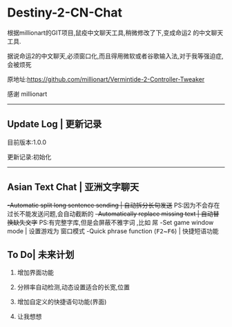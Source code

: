 # Destiny-2-CN-Chat
根据millionart的GIT项目,鼠疫中文聊天工具,稍微修改了下,变成命运2 的中文聊天工具.



据说命运2的中文聊天,必须窗口化,而且得用微软或者谷歌输入法,对于我等强迫症,会被烦死



原地址:https://github.com/millionart/Vermintide-2-Controller-Tweaker

感谢 millionart 

----

## Update Log | 更新记录

目前版本:1.0.0

更新记录:初始化

----

## Asian Text Chat | 亚洲文字聊天

~~-Automatic split long sentence sending | 自动拆分长句发送~~   PS:因为不会存在过长不能发送问题,会自动截断的
~~-Automatically replace missing text | 自动替换缺失文字~~   PS:有完整字库,但是会屏蔽不雅字词 ,比如  屌
-Set game  window  mode | 设置游戏为 窗口模式
-Quick phrase function (<kbd>F2</kbd>~<kbd>F6</kbd>) | 快捷短语功能



## To  Do| 未来计划

1. 增加界面功能

2. 分辨率自动检测,动态设置适合的长宽,位置

3. 增加自定义的快捷语句功能(界面)

4. 让我想想



